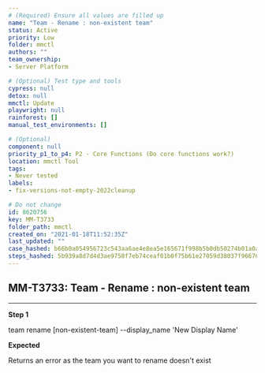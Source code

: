 ```yaml
---
# (Required) Ensure all values are filled up
name: "Team - Rename : non-existent team"
status: Active
priority: Low
folder: mmctl
authors: ""
team_ownership: 
- Server Platform

# (Optional) Test type and tools
cypress: null
detox: null
mmctl: Update
playwright: null
rainforest: []
manual_test_environments: []

# (Optional)
component: null
priority_p1_to_p4: P2 - Core Functions (Do core functions work?)
location: mmctl Tool
tags: 
- Never tested
labels: 
- fix-versions-not-empty-2022cleanup

# Do not change
id: 8620756
key: MM-T3733
folder_path: mmctl
created_on: "2021-01-18T11:52:35Z"
last_updated: ""
case_hashed: b66b0a054956723c543aa6ae4e8ea5e165671f998b5b0db50274b01a0ae8d8bd54a72128e9ea7d7fbc61abf235b03859
steps_hashed: 5b939a8d7d4d3ae9758f7eb74ceaf01b0f75b61e27059d38037f966761eedf5fa8d3ca339d1a1bc7d966fca543f89f08
---
```


## MM-T3733: Team - Rename : non-existent team

---

**Step 1**

team rename \[non-existent-team] --display\_name 'New Display Name'

**Expected**

Returns an error as the team you want to rename doesn't exist
